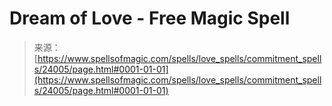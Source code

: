 <!--yml
category: 未分类
date: 2024-06-12 19:09:36
-->

# Dream of Love - Free Magic Spell

> 来源：[https://www.spellsofmagic.com/spells/love_spells/commitment_spells/24005/page.html#0001-01-01](https://www.spellsofmagic.com/spells/love_spells/commitment_spells/24005/page.html#0001-01-01)